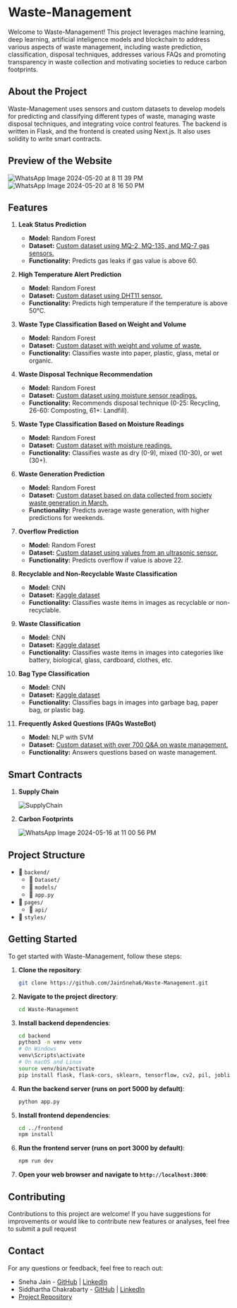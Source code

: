 # Waste-Management

Welcome to Waste-Management! This project leverages machine learning, deep learning, artificial inteligence models and blockchain to address various aspects of waste management, including waste prediction, classification, disposal techniques, addresses various FAQs and promoting transparency in waste collection and motivating societies to reduce carbon footprints.

## About the Project

Waste-Management uses sensors and custom datasets to develop models for predicting and classifying different types of waste, managing waste disposal techniques, and integrating voice control features. The backend is written in Flask, and the frontend is created using Next.js.
It also uses solidity to write smart contracts.

## Preview of the Website
![WhatsApp Image 2024-05-20 at 8 11 39 PM](https://github.com/JainSneha6/Waste-Management/assets/126079866/51c45fd8-1ab2-46e6-a8b8-8a656212c35e)
![WhatsApp Image 2024-05-20 at 8 16 50 PM](https://github.com/JainSneha6/Waste-Management/assets/126079866/09a45886-6ebd-4ad9-9074-fe8fa775824c)

## Features

1. **Leak Status Prediction**
   - **Model:** Random Forest
   - **Dataset:** [Custom dataset using MQ-2, MQ-135, and MQ-7 gas sensors.](https://github.com/JainSneha6/Waste-Management/blob/main/backend/Dataset/leak_anomaly.csv)
   - **Functionality:** Predicts gas leaks if gas value is above 60.

2. **High Temperature Alert Prediction**
   - **Model:** Random Forest
   - **Dataset:** [Custom dataset using DHT11 sensor.](https://github.com/JainSneha6/Waste-Management/blob/main/backend/Dataset/temp_anomaly.csv)
   - **Functionality:** Predicts high temperature if the temperature is above 50°C.

3. **Waste Type Classification Based on Weight and Volume**
   - **Model:** Random Forest
   - **Dataset:** [Custom dataset with weight and volume of waste.](https://github.com/JainSneha6/Waste-Management/blob/main/backend/Dataset/Waste_Sorting.csv)
   - **Functionality:** Classifies waste into paper, plastic, glass, metal or organic.

4. **Waste Disposal Technique Recommendation**
   - **Model:** Random Forest
   - **Dataset:** [Custom dataset using moisture sensor readings.](https://github.com/JainSneha6/Waste-Management/blob/main/backend/Dataset/Disposal_Method.csv)
   - **Functionality:** Recommends disposal technique (0-25: Recycling, 26-60: Composting, 61+: Landfill).

5. **Waste Type Classification Based on Moisture Readings**
   - **Model:** Random Forest
   - **Dataset:** [Custom dataset with moisture readings.](https://github.com/JainSneha6/Waste-Management/blob/main/backend/Dataset/Moisture.csv)
   - **Functionality:** Classifies waste as dry (0-9), mixed (10-30), or wet (30+).

6. **Waste Generation Prediction**
   - **Model:** Random Forest
   - **Dataset:** [Custom dataset based on data collected from society waste generation in March.](https://github.com/JainSneha6/Waste-Management/blob/main/backend/Dataset/Waste_Generation.csv)
   - **Functionality:** Predicts average waste generation, with higher predictions for weekends.

7. **Overflow Prediction**
   - **Model:** Random Forest
   - **Dataset:** [Custom dataset using values from an ultrasonic sensor.](https://github.com/JainSneha6/Waste-Management/blob/main/backend/Dataset/Ultrasonic.csv)
   - **Functionality:** Predicts overflow if value is above 22.

8. **Recyclable and Non-Recyclable Waste Classification**
   - **Model:** CNN
   - **Dataset:** [Kaggle dataset](https://www.kaggle.com/datasets/farzadnekouei/trash-type-image-dataset)
   - **Functionality:** Classifies waste items in images as recyclable or non-recyclable.

9. **Waste Classification**
    - **Model:** CNN
    - **Dataset:** [Kaggle dataset](https://www.kaggle.com/datasets/farzadnekouei/trash-type-image-dataset)
    - **Functionality:** Classifies waste items in images into categories like battery, biological, glass, cardboard, clothes, etc.

10. **Bag Type Classification**
    - **Model:** CNN
    - **Dataset:** [Kaggle dataset](https://www.kaggle.com/datasets/vencerlanz09/plastic-paper-garbage-bag-synthetic-images)
    - **Functionality:** Classifies bags in images into garbage bag, paper bag, or plastic bag.

11. **Frequently Asked Questions (FAQs WasteBot)**
    - **Model:** NLP with SVM
    - **Dataset:** [Custom dataset with over 700 Q&A on waste management.](https://github.com/JainSneha6/Waste-Management/blob/main/backend/Dataset/WasteBot.csv)
    - **Functionality:** Answers questions based on waste management.

## Smart Contracts 

1. **Supply Chain**
    
     ![SupplyChain](https://github.com/JainSneha6/Waste-Management/assets/126079866/d895e6d2-ca81-495a-afc4-d5315530dea8)

2. **Carbon Footprints**

    ![WhatsApp Image 2024-05-16 at 11 00 56 PM](https://github.com/JainSneha6/Waste-Management/assets/126079866/3771005e-66a1-4776-ae5f-3528a04a8ce6)

## Project Structure

- 📁 `backend/`
  - 📁 `Dataset/`
  - 📁 `models/`
  - 📄 `app.py`
- 📁 `pages/`
  - 📁 `api/`
- 📁 `styles/`

## Getting Started

To get started with Waste-Management, follow these steps:

1. **Clone the repository**:
   ```bash
   git clone https://github.com/JainSneha6/Waste-Management.git

2. **Navigate to the project directory**:
   ```bash
   cd Waste-Management

3. **Install backend dependencies**:
   ```bash
   cd backend
   python3 -m venv venv
   # On Windows
   venv\Scripts\activate
   # On macOS and Linux
   source venv/bin/activate
   pip install flask, flask-cors, sklearn, tensorflow, cv2, pil, joblib, matplotlib, pandas, numpy

4. **Run the backend server (runs on port 5000 by default)**:
   ```bash
   python app.py

5. **Install frontend dependencies**:
   ```bash
   cd ../frontend
   npm install

6. **Run the frontend server (runs on port 3000 by default)**:
   ```bash
   npm run dev

7. **Open your web browser and navigate to `http://localhost:3000`**:

## Contributing

Contributions to this project are welcome! If you have suggestions for improvements or would like to contribute new features or analyses, feel free to submit a pull request

## Contact

For any questions or feedback, feel free to reach out:

- Sneha Jain - [GitHub](https://github.com/JainSneha6) | [LinkedIn](https://www.linkedin.com/in/sneha-jain-473357261/)
- Siddhartha Chakrabarty - [GitHub](https://github.com/SiddharthaChakrabarty) | [LinkedIn](https://www.linkedin.com/in/siddharthachakrabarty)
- [Project Repository](https://github.com/JainSneha6/Waste-Management)

